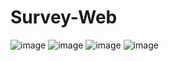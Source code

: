 # Survey-Web

![image](https://github.com/user-attachments/assets/e604f5d1-91c7-4ef9-b3be-e5075932c131)
![image](https://github.com/user-attachments/assets/33c18541-46bd-48e5-8b19-e8ae44948d4a)
![image](https://github.com/user-attachments/assets/82a3323f-be78-4a06-8ae6-d1eaf8ebd564)
![image](https://github.com/user-attachments/assets/487bdfe7-b4bb-4530-8238-be00a337e84d)
